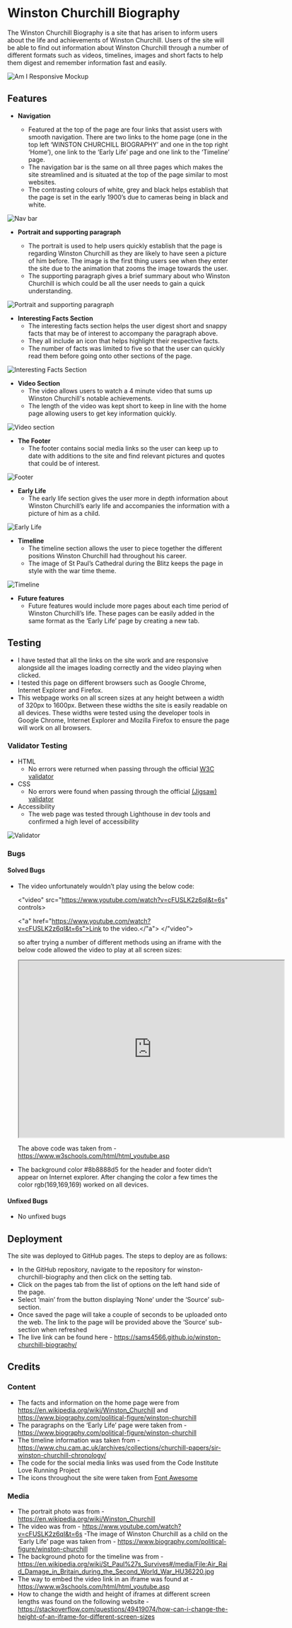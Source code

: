 # Winston Churchill Biography

The Winston Churchill Biography is a site that has arisen to inform users about the life and achievements of Winston Churchill. Users of the site will be able to find out information about Winston Churchill through a number of different formats such as videos, timelines, images and short facts to help them digest and remember information fast and easily. 

![Am I Responsive Mockup](https://github.com/sams4566/winston-churchill-biography/blob/main/media/winston-churchill-biography-screens.jpg)

## Features
- __Navigation__

  - Featured at the top of the page are four links that assist users with smooth navigation. There are two links to the home page (one in the top left ‘WINSTON CHURCHILL BIOGRAPHY’ and one in the top right ‘Home’), one link to the ‘Early Life’ page and one link to the ‘Timeline’ page.
  - The navigation bar is the same on all three pages which makes the site streamlined and is situated at the top of the page similar to most websites.
  - The contrasting colours of white, grey and black helps establish that the page is set in the early 1900’s due to cameras being in black and white.

![Nav bar](https://github.com/sams4566/winston-churchill-biography/blob/main/media/winston-churchill-biography-nav.jpg)

- __Portrait and supporting paragraph__

  - The portrait is used to help users quickly establish that the page is regarding Winston Churchill as they are likely to have seen a picture of him before. The image is the first thing users see when they enter the site due to the animation that zooms the image towards the user. 
  - The supporting paragraph gives a brief summary about who Winston Churchill is which could be all the user needs to gain a quick understanding. 

![Portrait and supporting paragraph](https://github.com/sams4566/winston-churchill-biography/blob/main/media/winston-churchill-biography-portrait.jpg)

- __Interesting Facts Section__
  - The interesting facts section helps the user digest short and snappy facts that may be of interest to accompany the paragraph above. 
  - They all include an icon that helps highlight their respective facts.
  - The number of facts was limited to five so that the user can quickly read them before going onto other sections of the page.

![Interesting Facts Section](https://github.com/sams4566/winston-churchill-biography/blob/main/media/winston-churchill-biography-facts.jpg)

- __Video Section__
  - The video allows users to watch a 4 minute video that sums up Winston Churchill's notable achievements. 
  - The length of the video was kept short to keep in line with the home page allowing users to get key information quickly. 

![Video section](https://github.com/sams4566/winston-churchill-biography/blob/main/media/winston-churchill-biography-video.jpg)

- __The Footer__
  - The footer contains social media links so the user can keep up to date with additions to the site and find relevant pictures and quotes that could be of interest.

![Footer](https://github.com/sams4566/winston-churchill-biography/blob/main/media/winston-churchill-biography-footer.jpg)

- __Early Life__
  - The early life section gives the user more in depth information about Winston Churchill’s early life and accompanies the information with a picture of him as a child.

![Early Life](https://github.com/sams4566/winston-churchill-biography/blob/main/media/winston-churchill-biography-early-life.jpg)

- __Timeline__
  - The timeline section allows the user to piece together the different positions Winston Churchill had throughout his career. 
  - The image of St Paul’s Cathedral during the Blitz keeps the page in style with the war time theme.

![Timeline](https://github.com/sams4566/winston-churchill-biography/blob/main/media/winston-churchill-biography-timeline.jpg)

- __Future features__
  - Future features would include more pages about each time period of Winston Churchill’s life. These pages can be easily added in the same format as the ‘Early Life’ page by creating a new tab.

## Testing
  - I have tested that all the links on the site work and are responsive alongside all the images loading correctly and the video playing when clicked.
  - I tested this page on different browsers such as Google Chrome, Internet Explorer and Firefox. 
  - This webpage works on all screen sizes at any height between a width of 320px to 1600px. Between these widths the site is easily readable on all devices. These widths were tested using the developer tools in Google Chrome, Internet Explorer and Mozilla Firefox to ensure the page will work on all browsers.

### Validator Testing
- HTML
  - No errors were returned when passing through the official [W3C validator](https://validator.w3.org/nu/?doc=https%3A%2F%2Fsams4566.github.io%2Fwinston-churchill-biography%2F)
- CSS
  - No errors were found when passing through the official [(Jigsaw) validator](https://jigsaw.w3.org/css-validator/validator?uri=https%3A%2F%2Fsams4566.github.io%2Fwinston-churchill-biography%2F&profile=css3svg&usermedium=all&warning=1&vextwarning=&lang=en)
- Accessibility
  - The web page was tested through Lighthouse in dev tools and confirmed a high level of accessibility

![Validator](https://github.com/sams4566/winston-churchill-biography/blob/main/media/winston-churchill-biography-statistics.jpg)

### Bugs
#### Solved Bugs 

- The video unfortunately wouldn’t play using the below code: 


  <"video" src="https://www.youtube.com/watch?v=cFUSLK2z6qI&t=6s" controls>
                <p></p>
                <"a" href="https://www.youtube.com/watch?v=cFUSLK2z6qI&t=6s">Link to the video.</"a">
            </"video">

  so after trying a number of different methods using an iframe with the below code allowed the video to play at   all screen sizes:

  <iframe width="600" height="400" src="https://www.youtube.com/embed/cFUSLK2z6qI" id="video"></iframe>

  The above code was taken from - https://www.w3schools.com/html/html_youtube.asp 
- The background color #8b8888d5 for the header and footer didn’t appear on Internet explorer. After changing the color a few times the color rgb(169,169,169) worked on all devices.

#### Unfixed Bugs
- No unfixed bugs

## Deployment
The site was deployed to GitHub pages. The steps to deploy are as follows:
- In the GitHub repository, navigate to the repository for winston-churchill-biography and then click on the setting tab.
- Click on the pages tab from the list of options on the left hand side of the page.
- Select ‘main’ from the button displaying ‘None’ under the ‘Source’ sub-section.
- Once saved the page will take a couple of seconds to be uploaded onto the web. The link to the page will be provided above the ‘Source’ sub-section when refreshed
- The live link can be found here - https://sams4566.github.io/winston-churchill-biography/ 

## Credits
### Content
- The facts and information on the home page were from https://en.wikipedia.org/wiki/Winston_Churchill and https://www.biography.com/political-figure/winston-churchill 
- The paragraphs on the ‘Early Life’ page were taken from - https://www.biography.com/political-figure/winston-churchill 
- The timeline information was taken from - https://www.chu.cam.ac.uk/archives/collections/churchill-papers/sir-winston-churchill-chronology/
- The code for the social media links was used from the Code Institute Love Running Project
- The icons throughout the site were taken from [Font Awesome](https://fontawesome.com/)

### Media
- The portrait photo was from - https://en.wikipedia.org/wiki/Winston_Churchill
- The video was from - https://www.youtube.com/watch?v=cFUSLK2z6qI&t=6s 
 -The image of Winston Churchill as a child on the ‘Early Life’ page was taken from - https://www.biography.com/political-figure/winston-churchill 
- The background photo for the timeline was from - https://en.wikipedia.org/wiki/St_Paul%27s_Survives#/media/File:Air_Raid_Damage_in_Britain_during_the_Second_World_War_HU36220.jpg 
- The way to embed the video link in an iframe was found at - https://www.w3schools.com/html/html_youtube.asp
- How to change the width and height of iframes at different screen lengths was found on the following website - https://stackoverflow.com/questions/49419074/how-can-i-change-the-height-of-an-iframe-for-different-screen-sizes
